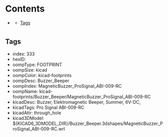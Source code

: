 



Contents
========

* [](#)
	* [Tags](#tags)

# 

## Tags

- index: 333
- hexID: 
- oompType: FOOTPRINT
- oompSize: kicad
- oompColor: kicad-footprints
- oompDesc: Buzzer_Beeper
- oompIndex: MagneticBuzzer_ProSignal_ABI-009-RC
- oompName: kicad-footprints/Buzzer_Beeper/MagneticBuzzer_ProSignal_ABI-009-RC
- kicadDesc: Buzzer, Elektromagnetic Beeper, Summer, 6V-DC,
- kicadTags: Pro Signal ABI-009-RC
- kicadAttr: through_hole
- kicad3DModel: ${KICAD6_3DMODEL_DIR}/Buzzer_Beeper.3dshapes/MagneticBuzzer_ProSignal_ABI-009-RC.wrl
